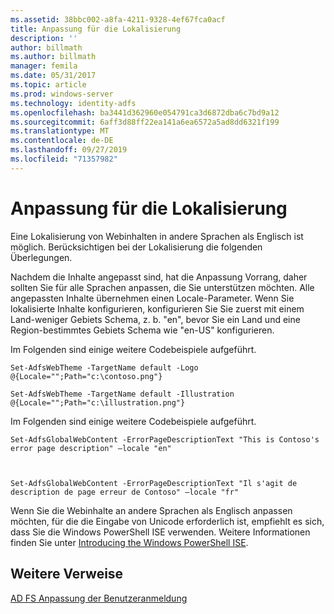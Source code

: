 ```yaml
---
ms.assetid: 38bbc002-a8fa-4211-9328-4ef67fca0acf
title: Anpassung für die Lokalisierung
description: ''
author: billmath
ms.author: billmath
manager: femila
ms.date: 05/31/2017
ms.topic: article
ms.prod: windows-server
ms.technology: identity-adfs
ms.openlocfilehash: ba3441d362960e054791ca3d6872dba6c7bd9a12
ms.sourcegitcommit: 6aff3d88ff22ea141a6ea6572a5ad8dd6321f199
ms.translationtype: MT
ms.contentlocale: de-DE
ms.lasthandoff: 09/27/2019
ms.locfileid: "71357982"
---
```

# <a name="customization-for-localization"></a>Anpassung für die Lokalisierung 


Eine Lokalisierung von Webinhalten in andere Sprachen als Englisch ist möglich. Berücksichtigen bei der Lokalisierung die folgenden Überlegungen.  
  
Nachdem die Inhalte angepasst sind, hat die Anpassung Vorrang, daher sollten Sie für alle Sprachen anpassen, die Sie unterstützen möchten. Alle angepassten Inhalte übernehmen einen Locale-Parameter. Wenn Sie lokalisierte Inhalte konfigurieren, konfigurieren Sie Sie zuerst mit einem Land\-weniger Gebiets Schema, z. b. "en", bevor Sie ein Land und eine Region\-bestimmtes Gebiets Schema wie "en\-US" konfigurieren.  
  
Im Folgenden sind einige weitere Codebeispiele aufgeführt.  
  
    
    Set-AdfsWebTheme -TargetName default -Logo @{Locale="";Path="c:\contoso.png"}  
      
    Set-AdfsWebTheme -TargetName default -Illustration @{Locale="";Path="c:\illustration.png"}  

  
Im Folgenden sind einige weitere Codebeispiele aufgeführt.  
  
 
    Set-AdfsGlobalWebContent -ErrorPageDescriptionText "This is Contoso's error page description" –locale "en"  
  
  

    Set-AdfsGlobalWebContent -ErrorPageDescriptionText "Il s'agit de description de page erreur de Contoso" –locale "fr"  
 
  
Wenn Sie die Webinhalte an andere Sprachen als Englisch anpassen möchten, für die die Eingabe von Unicode erforderlich ist, empfiehlt es sich, dass Sie die Windows PowerShell ISE verwenden. Weitere Informationen finden Sie unter [Introducing the Windows PowerShell ISE](https://technet.microsoft.com/library/dd315244.aspx).  

## <a name="additional-references"></a>Weitere Verweise 
[AD FS Anpassung der Benutzeranmeldung](AD-FS-user-sign-in-customization.md) 
